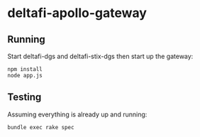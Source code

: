 # deltafi-apollo-gateway
## Running
Start deltafi-dgs and deltafi-stix-dgs then start up the gateway:
```
npm install
node app.js
```
## Testing
Assuming everything is already up and running:
```
bundle exec rake spec
```
